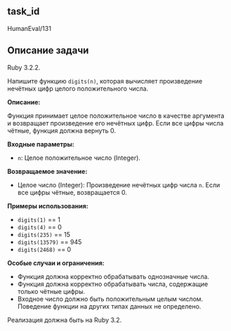 ## task_id
HumanEval/131

## Описание задачи
Ruby 3.2.2.

Напишите функцию `digits(n)`, которая вычисляет произведение нечётных цифр целого положительного числа.

**Описание:**

Функция принимает целое положительное число в качестве аргумента и возвращает произведение его нечётных цифр.  Если все цифры числа чётные, функция должна вернуть 0.

**Входные параметры:**

* `n`: Целое положительное число (Integer).

**Возвращаемое значение:**

* Целое число (Integer): Произведение нечётных цифр числа `n`.  Если все цифры чётные, возвращается 0.


**Примеры использования:**

* `digits(1)`  == 1
* `digits(4)`  == 0
* `digits(235)` == 15
* `digits(13579)` == 945
* `digits(2468)` == 0


**Особые случаи и ограничения:**

* Функция должна корректно обрабатывать однозначные числа.
* Функция должна корректно обрабатывать числа, содержащие только чётные цифры.
* Входное число должно быть положительным целым числом.  Поведение функции на других типах данных не определено.


Реализация должна быть на Ruby 3.2.

